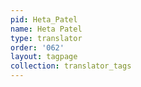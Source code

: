```yaml
---
pid: Heta_Patel
name: Heta Patel
type: translator
order: '062'
layout: tagpage
collection: translator_tags
---
```

